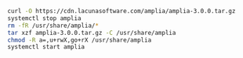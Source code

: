 ﻿```sh
curl -O https://cdn.lacunasoftware.com/amplia/amplia-3.0.0.tar.gz
systemctl stop amplia
rm -fR /usr/share/amplia/*
tar xzf amplia-3.0.0.tar.gz -C /usr/share/amplia
chmod -R a=,u+rwX,go+rX /usr/share/amplia
systemctl start amplia
```
